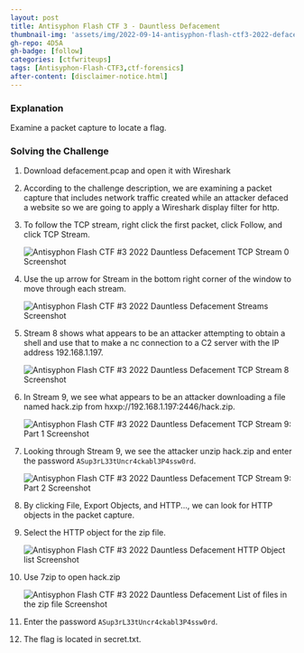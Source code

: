 ```yaml
---
layout: post
title: Antisyphon Flash CTF 3 - Dauntless Defacement
thumbnail-img: 'assets/img/2022-09-14-antisyphon-flash-ctf3-2022-defacement/antisyphon-flash-ctf3-2022-defacement-wireshark-tcp-stream-8-screenshot.png'
gh-repo: 4D5A
gh-badge: [follow]
categories: [ctfwriteups]
tags: [Antisyphon-Flash-CTF3,ctf-forensics]
after-content: [disclaimer-notice.html]
---
```

### Explanation
Examine a packet capture to locate a flag.

### Solving the Challenge
1. Download defacement.pcap and open it with Wireshark
2. According to the challenge description, we are examining a packet capture that includes network traffic created while an attacker defaced a website so we are going to apply a Wireshark display filter for http.
3. To follow the TCP stream, right click the first packet, click Follow, and click TCP Stream.

    <img src="{{ 'assets/img/2022-09-14-antisyphon-flash-ctf3-2022-defacement/antisyphon-flash-ctf3-2022-defacement-wireshark-http-packets-screenshot.png' | relative_url }}" alt="Antisyphon Flash CTF #3 2022 Dauntless Defacement TCP Stream 0 Screenshot" />

4. Use the up arrow for Stream in the bottom right corner of the window to move through each stream.

    <img src="{{ 'assets/img/2022-09-14-antisyphon-flash-ctf3-2022-defacement/antisyphon-flash-ctf3-2022-defacement-wireshark-navigate-streams-screenshot.png' | relative_url }}" alt="Antisyphon Flash CTF #3 2022 Dauntless Defacement Streams Screenshot" />

5. Stream 8 shows what appears to be an attacker attempting to obtain a shell and use that to make a nc connection to a C2 server with the IP address 192.168.1.197.

    <img src="{{ 'assets/img/2022-09-14-antisyphon-flash-ctf3-2022-defacement/antisyphon-flash-ctf3-2022-defacement-wireshark-tcp-stream-8-screenshot.png' | relative_url }}" alt="Antisyphon Flash CTF #3 2022 Dauntless Defacement TCP Stream 8 Screenshot" />

6. In Stream 9, we see what appears to be an attacker downloading a file named hack.zip from hxxp://192.168.1.197:2446/hack.zip.

    <img src="{{ 'assets/img/2022-09-14-antisyphon-flash-ctf3-2022-defacement/antisyphon-flash-ctf3-2022-defacement-wireshark-tcp-stream-9-part-1-screenshot.png' | relative_url }}" alt="Antisyphon Flash CTF #3 2022 Dauntless Defacement TCP Stream 9: Part 1 Screenshot" />

7. Looking through Stream 9, we see the attacker unzip hack.zip and enter the password ```ASup3rL33tUncr4ckabl3P4ssw0rd```.

    <img src="{{ 'assets/img/2022-09-14-antisyphon-flash-ctf3-2022-defacement/antisyphon-flash-ctf3-2022-defacement-wireshark-tcp-stream-9-part-2-screenshot.png' | relative_url }}" alt="Antisyphon Flash CTF #3 2022 Dauntless Defacement TCP Stream 9: Part 2 Screenshot" />

8. By clicking File, Export Objects, and HTTP..., we can look for HTTP objects in the packet capture.
9. Select the HTTP object for the zip file.

    <img src="{{ 'assets/img/2022-09-14-antisyphon-flash-ctf3-2022-defacement/antisyphon-flash-ctf3-2022-defacement-wireshark-http-object-list-screenshot.png' | relative_url }}" alt="Antisyphon Flash CTF #3 2022 Dauntless Defacement HTTP Object list Screenshot" />

10. Use 7zip to open hack.zip

    <img src="{{ 'assets/img/2022-09-14-antisyphon-flash-ctf3-2022-defacement/antisyphon-flash-ctf3-2022-defacement-secret-txt-screenshot.png' | relative_url }}" alt="Antisyphon Flash CTF #3 2022 Dauntless Defacement List of files in the zip file Screenshot" />

11. Enter the password ```ASup3rL33tUncr4ckabl3P4ssw0rd```.
12. The flag is located in secret.txt.